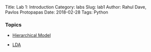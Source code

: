 Title: Lab 1: Introduction
Category: labs
Slug: lab1
Author: Rahul Dave, Pavlos Protopapas
Date: 2018-02-28
Tags: Python


### Topics

- [Hierarchical Model]({filename}notebook/hierarchical.md)

- [LDA]({filename}notebook/lda.md)
